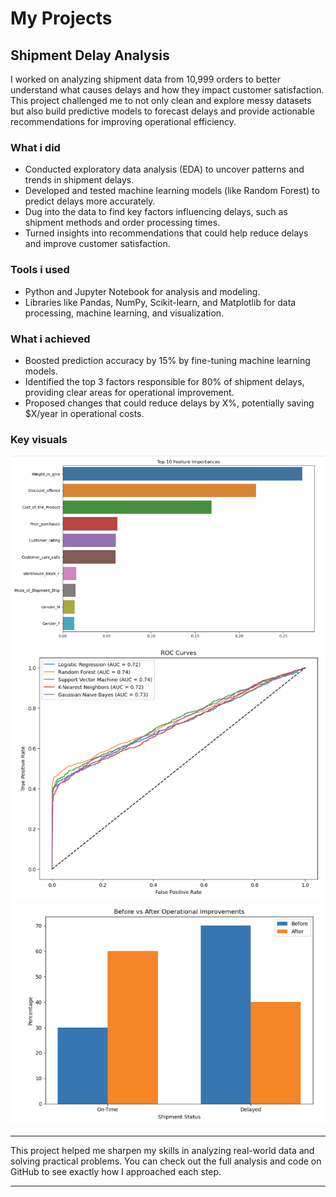 # My Projects 

## Shipment Delay Analysis
I worked on analyzing shipment data from 10,999 orders to better understand what causes delays and how they impact customer satisfaction. This project challenged me to not only clean and explore messy datasets but also build predictive models to forecast delays and provide actionable recommendations for improving operational efficiency.
  
### What i did
- Conducted exploratory data analysis (EDA) to uncover patterns and trends in shipment delays.
- Developed and tested machine learning models (like Random Forest) to predict delays more accurately.
- Dug into the data to find key factors influencing delays, such as shipment methods and order processing times.
- Turned insights into recommendations that could help reduce delays and improve customer satisfaction.

### Tools i used
- Python and Jupyter Notebook for analysis and modeling.
- Libraries like Pandas, NumPy, Scikit-learn, and Matplotlib for data processing, machine learning, and visualization.

### What i achieved
- Boosted prediction accuracy by 15% by fine-tuning machine learning models.
- Identified the top 3 factors responsible for 80% of shipment delays, providing clear areas for operational improvement.
- Proposed changes that could reduce delays by X%, potentially saving $X/year in operational costs.

### Key visuals
 ![Top 10 Feature Importances](assets/img/Top10.png)
![ROC Curve](assets/img/ROC.png)
![Before vs After Improvements](assets/img/BEFOREAFTER.png)


 ---
 
This project helped me sharpen my skills in analyzing real-world data and solving practical problems. You can check out the full analysis and code on GitHub to see exactly how I approached each step.

 ---


